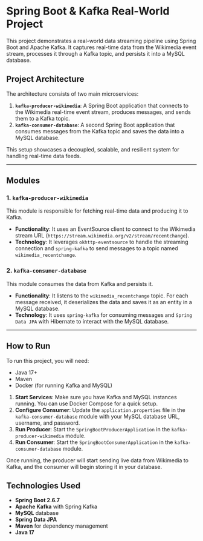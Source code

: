 # Spring Boot & Kafka Real-World Project

This project demonstrates a real-world data streaming pipeline using Spring Boot and Apache Kafka. It captures real-time data from the Wikimedia event stream, processes it through a Kafka topic, and persists it into a MySQL database.

## Project Architecture

The architecture consists of two main microservices:

1.  **`kafka-producer-wikimedia`**: A Spring Boot application that connects to the Wikimedia real-time event stream, produces messages, and sends them to a Kafka topic.
2.  **`kafka-consumer-database`**: A second Spring Boot application that consumes messages from the Kafka topic and saves the data into a MySQL database.

This setup showcases a decoupled, scalable, and resilient system for handling real-time data feeds.

---

## Modules

### 1. `kafka-producer-wikimedia`

This module is responsible for fetching real-time data and producing it to Kafka.

-   **Functionality**: It uses an EventSource client to connect to the Wikimedia stream URL (`https://stream.wikimedia.org/v2/stream/recentchange`).
-   **Technology**: It leverages `okhttp-eventsource` to handle the streaming connection and `spring-kafka` to send messages to a topic named `wikimedia_recentchange`.

### 2. `kafka-consumer-database`

This module consumes the data from Kafka and persists it.

-   **Functionality**: It listens to the `wikimedia_recentchange` topic. For each message received, it deserializes the data and saves it as an entity in a MySQL database.
-   **Technology**: It uses `spring-kafka` for consuming messages and `Spring Data JPA` with Hibernate to interact with the MySQL database.

---

## How to Run

To run this project, you will need:

-   Java 17+
-   Maven
-   Docker (for running Kafka and MySQL)

1.  **Start Services**: Make sure you have Kafka and MySQL instances running. You can use Docker Compose for a quick setup.
2.  **Configure Consumer**: Update the `application.properties` file in the `kafka-consumer-database` module with your MySQL database URL, username, and password.
3.  **Run Producer**: Start the `SpringBootProducerApplication` in the `kafka-producer-wikimedia` module.
4.  **Run Consumer**: Start the `SpringBootConsumerApplication` in the `kafka-consumer-database` module.

Once running, the producer will start sending live data from Wikimedia to Kafka, and the consumer will begin storing it in your database.

## Technologies Used

- **Spring Boot 2.6.7**
- **Apache Kafka** with Spring Kafka
- **MySQL** database
- **Spring Data JPA**
- **Maven** for dependency management
- **Java 17**

